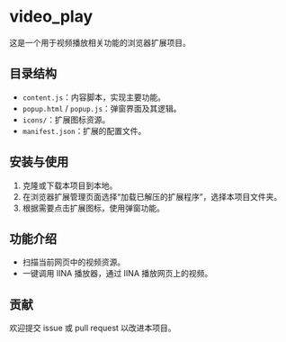 # video_play

这是一个用于视频播放相关功能的浏览器扩展项目。

## 目录结构
- `content.js`：内容脚本，实现主要功能。
- `popup.html` / `popup.js`：弹窗界面及其逻辑。
- `icons/`：扩展图标资源。
- `manifest.json`：扩展的配置文件。

## 安装与使用
1. 克隆或下载本项目到本地。
2. 在浏览器扩展管理页面选择“加载已解压的扩展程序”，选择本项目文件夹。
3. 根据需要点击扩展图标，使用弹窗功能。

## 功能介绍
- 扫描当前网页中的视频资源。
- 一键调用 IINA 播放器，通过 IINA 播放网页上的视频。

## 贡献
欢迎提交 issue 或 pull request 以改进本项目。 